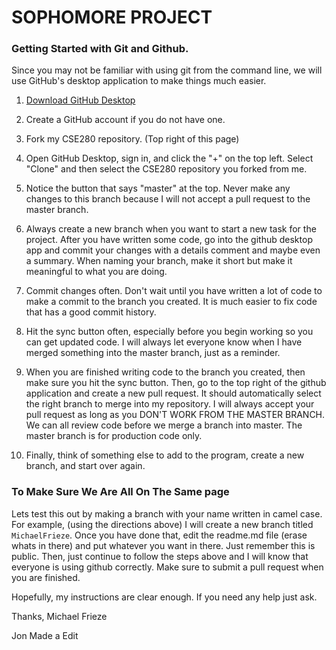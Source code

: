 # SOPHOMORE PROJECT

### Getting Started with Git and Github.

Since you may not be familiar with using git from the command line, we will use
GitHub's desktop application to make things much easier.

1. [Download GitHub Desktop](https://desktop.github.com/)

2. Create a GitHub account if you do not have one.

3. Fork my CSE280 repository. (Top right of this page)

4. Open GitHub Desktop, sign in, and click the "+" on the top left. Select "Clone"
and then select the CSE280 repository you forked from me.

5. Notice the button that says "master" at the top. Never make any changes to this
branch because I will not accept a pull request to the master branch.

6. Always create a new branch when you want to start a new task for the project.
After you have written some code, go into the github desktop app and commit your changes
with a details comment and maybe even a summary. When naming your branch, make it short
but make it meaningful to what you are doing.

7. Commit changes often. Don't wait until you have written a lot of code to make a
commit to the branch you created. It is much easier to fix code that has a good commit
history.

8. Hit the sync button often, especially before you begin working so you can get
updated code. I will always let everyone know when I have merged something into the master
branch, just as a reminder.

9. When you are finished writing code to the branch you created, then make sure you
hit the sync button. Then, go to the top right of the github application and create
a new pull request. It should automatically select the right branch to merge into
my repository. I will always accept your pull request as long as you DON'T WORK FROM
THE MASTER BRANCH. We can all review code before we merge a branch into master.
The master branch is for production code only.

10. Finally, think of something else to add to the program, create a new branch,
and start over again.

### To Make Sure We Are All On The Same page

Lets test this out by making a branch with your name written in camel case.
For example, (using the directions above) I will create a new branch titled
`MichaelFrieze`. Once you have done that, edit the readme.md file (erase whats in there)
and put whatever you want in there. Just remember this is public. Then, just continue to
follow the steps above and I will know that everyone is using github correctly.
Make sure to submit a pull request when you are finished.

Hopefully, my instructions are clear enough. If you need any help just ask.

Thanks,
Michael Frieze

Jon Made a Edit
